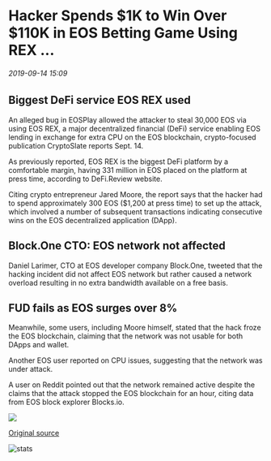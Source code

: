 # Hacker Spends $1K to Win Over $110K in EOS Betting Game Using REX ...

###### 2019-09-14 15:09

## Biggest DeFi service EOS REX used

An alleged bug in EOSPlay allowed the attacker to steal 30,000 EOS via using EOS REX, a major decentralized financial (DeFi) service enabling EOS lending in exchange for extra CPU on the EOS blockchain, crypto-focused publication CryptoSlate reports Sept. 14.

As previously reported, EOS REX is the biggest DeFi platform by a comfortable margin, having 331 million in EOS placed on the platform at press time, according to DeFi.Review website.

Citing crypto entrepreneur Jared Moore, the report says that the hacker had to spend approximately 300 EOS ($1,200 at press time) to set up the attack, which involved a number of subsequent transactions indicating consecutive wins on the EOS decentralized application (DApp).

## Block.One CTO: EOS network not affected

Daniel Larimer, CTO at EOS developer company Block.One, tweeted that the hacking incident did not affect EOS network but rather caused a network overload resulting in no extra bandwidth available on a free basis.

## FUD fails as EOS surges over 8%

Meanwhile, some users, including Moore himself, stated that the hack froze the EOS blockchain, claiming that the network was not usable for both DApps and wallet.

Another EOS user reported on CPU issues, suggesting that the network was under attack.

A user on Reddit pointed out that the network remained active despite the claims that the attack stopped the EOS blockchain for an hour, citing data from EOS block explorer Blocks.io.

![](https://s3.cointelegraph.com/storage/uploads/view/ab60e33717362bcea25a8cc523c68dc2.png)

[Original source](https://cointelegraph.com/news/hacker-spends-1k-to-win-over-110k-in-eos-betting-game-using-rex)

![stats](https://c.statcounter.com/11760860/0/a89fa40b/1/ "stats")